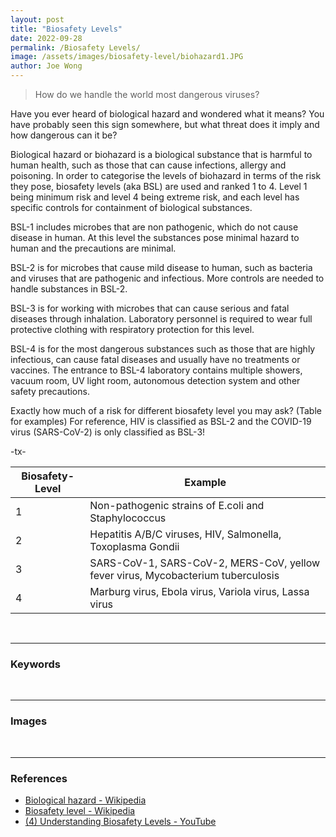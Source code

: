 ```yaml
---
layout: post
title: "Biosafety Levels"
date: 2022-09-28
permalink: /Biosafety Levels/
image: /assets/images/biosafety-level/biohazard1.JPG
author: Joe Wong
---
```


> How do we handle the world most dangerous viruses?

Have you ever heard of biological hazard and wondered what it means? You have probably seen this sign somewhere, but what threat does it imply and how dangerous can it be?

<!--more-->


Biological hazard or biohazard is a biological substance that is harmful to human health, such as those that can cause infections, allergy and poisoning. In order to categorise the levels of biohazard in terms of the risk they pose, biosafety levels (aka BSL) are used and ranked 1 to 4. Level 1 being minimum risk and level 4 being extreme risk, and each level has specific controls for containment of biological substances.

BSL-1 includes microbes that are non pathogenic, which do not cause disease in human. At this level the substances pose minimal hazard to human and the precautions are minimal.

BSL-2 is for microbes that cause mild disease to human, such as bacteria and viruses that are pathogenic and infectious. More controls are needed to handle substances in BSL-2.

BSL-3 is for working with microbes that can cause serious and fatal diseases through inhalation. Laboratory personnel is required to wear full protective clothing with respiratory protection for this level.

BSL-4 is for the most dangerous substances such as those that are highly infectious, can cause fatal diseases and usually have no treatments or vaccines. The entrance to BSL-4 laboratory contains multiple showers, vacuum room, UV light room, autonomous detection system and other safety precautions.

Exactly how much of a risk for different biosafety level you may ask? (Table for examples) For reference, HIV is classified as BSL-2 and the COVID-19 virus (SARS-CoV-2) is only classified as BSL-3!

-tx-

| Biosafety-Level | Example                                                                          |
| --------------- | -------------------------------------------------------------------------------- |
| 1               | Non-pathogenic strains of E.coli and Staphylococcus                              |
| 2               | Hepatitis A/B/C viruses, HIV, Salmonella, Toxoplasma Gondii                      |
| 3               | SARS-CoV-1, SARS-CoV-2, MERS-CoV, yellow fever virus, Mycobacterium tuberculosis |
| 4               | Marburg virus, Ebola virus, Variola virus, Lassa virus                           |

<br>
<!--Keywords-->
<hr>

### Keywords

<br>
<!--Images-->
<hr>

### Images

<div class="row">
	<div class="column">
		<img src="/iwonder/assets/images/" alt="">
	</div>
</div>

<br>
<!--References-->
<hr>

### References

- [Biological hazard - Wikipedia](https://en.wikipedia.org/wiki/Biological_hazard)
- [Biosafety level - Wikipedia](https://en.wikipedia.org/wiki/Biosafety_level)
- [(4) Understanding Biosafety Levels - YouTube](https://www.youtube.com/watch?v=xNYASNEdgg8&t=167s)
